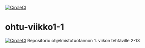 [![CircleCI](https://circleci.com/gh/S4ndyk/ohtu-viikko1-1.svg?style=svg)](https://circleci.com/gh/S4ndyk/ohtu-viikko1-1)
# ohtu-viikko1-1
[![CircleCI](https://circleci.com/gh/S4ndyk/ohtu-viikko1-1.svg?style=svg)](https://circleci.com/gh/S4ndyk/ohtu-viikko1-1)
Repositorio ohjelmistotuotannon 1. viikon tehtäville 2-13
